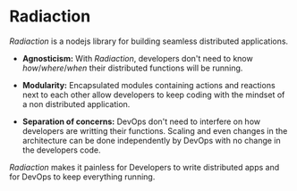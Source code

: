 # Radiaction

_Radiaction_ is a nodejs library for building seamless distributed applications.

* **Agnosticism:** With _Radiaction_, developers don't need to know _how_/_where_/_when_ their distributed functions will be running.

* **Modularity:** Encapsulated modules containing actions and reactions next to each other allow developers to keep coding with the mindset of a non distributed application.

* **Separation of concerns:** DevOps don't need to interfere on how developers are writting their functions. Scaling and even changes in the architecture can be done independently by DevOps with no change in the developers code.

_Radiaction_ makes it painless for Developers to write distributed apps and for DevOps to keep everything running.
